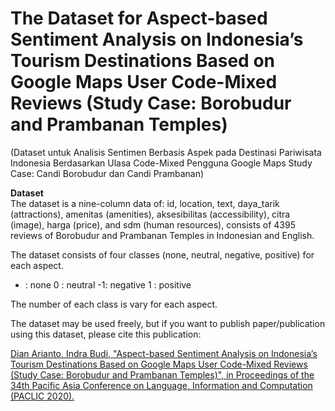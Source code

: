 # The Dataset for Aspect-based Sentiment Analysis on Indonesia’s Tourism Destinations Based on Google Maps User Code-Mixed Reviews (Study Case: Borobudur and Prambanan Temples)
(Dataset untuk Analisis Sentimen Berbasis Aspek pada Destinasi Pariwisata Indonesia Berdasarkan Ulasa Code-Mixed Pengguna Google Maps Study Case: Candi Borobudur dan Candi Prambanan)

<b>Dataset</b><br>
The dataset is a nine-column data of: id, location, text, daya_tarik (attractions), amenitas (amenities), aksesibilitas (accessibility), citra (image), harga (price), and sdm (human resources), consists of 4395 reviews of Borobudur and Prambanan Temples in Indonesian and English.

The dataset consists of four classes (none, neutral, negative, positive) for each aspect.

- : none
0 : neutral
-1: negative
1 : positive

The number of each class is vary for each aspect. 

The dataset may be used freely, but if you want to publish paper/publication using this dataset, please cite this publication:

<a href="https://www.aclweb.org/anthology/2020.paclic-1.41.pdf">Dian Arianto, Indra Budi, "Aspect-based Sentiment Analysis on Indonesia’s Tourism Destinations Based on Google Maps User Code-Mixed Reviews (Study Case: Borobudur and Prambanan Temples)", in Proceedings of the 34th Pacific Asia Conference on Language, Information and Computation (PACLIC 2020).</a>
